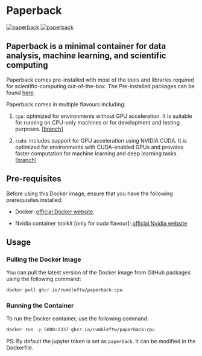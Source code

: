 # **Paperback**

[![paperback](https://img.shields.io/static/v1?label=paperback&message=ghcr&color=white&logo=github)](https://github.com/rumbleFTW/paperback/pkgs/container/paperback)
[![paperback](https://img.shields.io/static/v1?label=paperback&message=dockerhub&color=blue&logo=docker)](https://hub.docker.com/repository/docker/rumbleftw/paperback/general)

## **Paperback is a minimal container for data analysis, machine learning, and scientific computing**

Paperback comes pre-installed with most of the tools and libraries required for scientific-computing out-of-the-box. The Pre-installed packages can be found [here](https://github.com/rumbleFTW/paperback/blob/cpu/requirements.txt).

Paperback comes in multiple flavours including:

1. `cpu`: optimized for environments without GPU acceleration. It is suitable for running on CPU-only machines or for development and testing purposes. [[branch](https://github.com/rumbleFTW/paperback/tree/cpu)]

2. `cuda`: includes support for GPU acceleration using NVIDIA CUDA. It is optimized for environments with CUDA-enabled GPUs and provides faster computation for machine learning and deep learning tasks. [[branch](https://github.com/rumbleFTW/paperback/tree/cuda)]

## Pre-requisites

Before using this Docker image, ensure that you have the following prerequisites installed:

- Docker: [official Docker website](https://www.docker.com/get-started).

- Nvidia container toolkit [only for cuda flavour]: [official Nvidia website](https://docs.nvidia.com/datacenter/cloud-native/container-toolkit/latest/install-guide.html)

## Usage

### Pulling the Docker Image

You can pull the latest version of the Docker image from GitHub packages using the following command:

```bash
docker pull ghcr.io/rumbleftw/paperback:cpu
```

### Running the Container

To run the Docker container, use the following command:

```bash
docker run -p 5000:1337 ghcr.io/rumbleftw/paperback:cpu
```

PS: By default the jupyter token is set as `paperback`. It can be modified in the Dockerfile.
